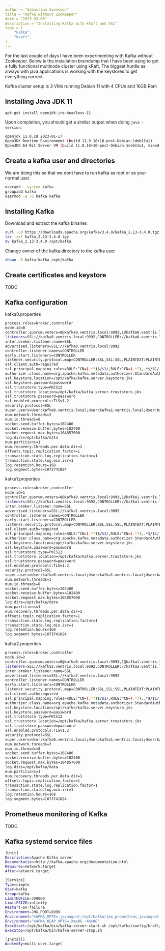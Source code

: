 ```yaml
---
author = "Sebastian Svensson"
title = "Kafka without Zookeeper"
date = "2023-03-06"
description = "Installing Kafka with kRaft and SSL"
tags = [
    "kafka",
    "kraft",
]
---
```


For the last couple of days I have been experimenting with Kafka without Zookeeper. Below is the installation braindump that I have been using to get a fully functional multinode cluster using kRaft.
The biggest hurdle as always with java applications is working with the keystores to get everything correct.

Kafka cluster setup is 3 VMs running Debian 11 with 4 CPUs and 16GB Ram


## Installing Java JDK 11

```bash
apt-get install openjdk-jre-headless-11
```

Upon completion, you should get a similar output when doing `java -version`:
```bash
openjdk 11.0.18 2023-01-17
OpenJDK Runtime Environment (build 11.0.18+10-post-Debian-1deb11u1)
OpenJDK 64-Bit Server VM (build 11.0.18+10-post-Debian-1deb11u1, mixed mode, sharing)
```

## Create a kafka user and directories

We are doing this so that we dont have to run kafka as root or as your normal user.

```bash
useradd --system kafka
groupadd kafka
usermod -a -G kafka kafka
```


## Installing Kafka

Download and extract the kafka binaries

```bash
curl -LO https://downloads.apache.org/kafka/3.4.0/kafka_2.13-3.4.0.tgz /tmp/kafka_2.13-3.4.0.tgz
tar -zxf kafka_2.13-3.4.0.tgz
mv kafka_2.13-3.4.0 /opt/kafka
```

Change owner of the kafka directory to  the kafka user
```bash
chown -R kafka:kafka /opt/kafka
```


## Create certificates and keystore
TODO

## Kafka configuration

kafka0.properties
```bash
process.roles=broker,controller
node.id=0
controller.quorum.voters=0@kafka0.ventris.local:9093,1@kafka0.ventris.local:9093,2@kafka0.ventris.local:9093
listeners=SSL://kafka0.ventris.local:9092,CONTROLLER://kafka0.ventris.local:9093
inter.broker.listener.name=SSL
advertised.listeners=SSL://kafka0.ventris.local:9092
controller.listener.names=CONTROLLER
early.start.listeners=CONTROLLER
listener.security.protocol.map=CONTROLLER:SSL,SSL:SSL,PLAINTEXT:PLAINTEXT
ssl.client.auth=required
ssl.principal.mapping.rules=RULE:^CN=(.*?)$/$1/,RULE:^CN=(.*?),.*$/$1/,DEFAULT
authorizer.class.name=org.apache.kafka.metadata.authorizer.StandardAuthorizer
ssl.keystore.location=/opt/kafka/kafka.server.keystore.jks
ssl.keystore.password=password
ssl.truststore.type=PKCS12
ssl.truststore.location=/opt/kafka/kafka.server.truststore.jks
ssl.truststore.password=password
ssl.enabled.protocols:TLSv1.2
security.protocol=SSL
super.users=User:kafka0.ventris.local;User:kafka1.ventris.local;User:kafka2.ventris.local
num.network.threads=3
num.io.threads=8
socket.send.buffer.bytes=102400
socket.receive.buffer.bytes=102400
socket.request.max.bytes=104857600
log.dirs=/opt/kafka/data
num.partitions=1
num.recovery.threads.per.data.dir=1
offsets.topic.replication.factor=1
transaction.state.log.replication.factor=1
transaction.state.log.min.isr=1
log.retention.hours=168
log.segment.bytes=1073741824
```

kafka1.properties
```bash
process.roles=broker,controller
node.id=1
controller.quorum.voters=0@kafka0.ventris.local:9093,1@kafka1.ventris.local:9093,2@kafka2.ventris.local:9093
listeners=SSL://kafka1.ventris.local:9092,CONTROLLER://kafka1.ventris.local:9093
inter.broker.listener.name=SSL
advertised.listeners=SSL://kafka1.ventris.local:9092
controller.listener.names=CONTROLLER
early.start.listeners=CONTROLLER
listener.security.protocol.map=CONTROLLER:SSL,SSL:SSL,PLAINTEXT:PLAINTEXT
ssl.client.auth=required
ssl.principal.mapping.rules=RULE:^CN=(.*?)$/$1/,RULE:^CN=(.*?),.*$/$1/,DEFAULT
authorizer.class.name=org.apache.kafka.metadata.authorizer.StandardAuthorizer
ssl.keystore.location=/opt/kafka/kafka.server.keystore.jks
ssl.keystore.password=password
ssl.truststore.type=PKCS12
ssl.truststore.location=/opt/kafka/kafka.server.truststore.jks
ssl.truststore.password=password
ssl.enabled.protocols:TLSv1.2
security.protocol=SSL
super.users=User:kafka0.ventris.local;User:kafka1.ventris.local;User:kafka2.ventris.local
num.network.threads=3
num.io.threads=8
socket.send.buffer.bytes=102400
socket.receive.buffer.bytes=102400
socket.request.max.bytes=104857600
log.dirs=/opt/kafka/data
num.partitions=1
num.recovery.threads.per.data.dir=1
offsets.topic.replication.factor=1
transaction.state.log.replication.factor=1
transaction.state.log.min.isr=1
log.retention.hours=168
log.segment.bytes=1073741824
```

kafka2.properties
```bash
process.roles=broker,controller
node.id=2
controller.quorum.voters=0@kafka0.ventris.local:9093,1@kafka1.ventris.local:9093,2@kafka2.ventris.local:9093
listeners=SSL://kafka2.ventris.local:9092,CONTROLLER://kafka2.ventris.local:9093
inter.broker.listener.name=SSL
advertised.listeners=SSL://kafka2.ventris.local:9092
controller.listener.names=CONTROLLER
early.start.listeners=CONTROLLER
listener.security.protocol.map=CONTROLLER:SSL,SSL:SSL,PLAINTEXT:PLAINTEXT
ssl.client.auth=required
ssl.principal.mapping.rules=RULE:^CN=(.*?)$/$1/,RULE:^CN=(.*?),.*$/$1/,DEFAULT
authorizer.class.name=org.apache.kafka.metadata.authorizer.StandardAuthorizer
ssl.keystore.location=/opt/kafka/kafka.server.keystore.jks
ssl.keystore.password=password
ssl.truststore.type=PKCS12
ssl.truststore.location=/opt/kafka/kafka.server.truststore.jks
ssl.truststore.password=password
ssl.enabled.protocols:TLSv1.2
security.protocol=SSL
super.users=User:kafka0.ventris.local;User:kafka1.ventris.local;User:kafka2.ventris.local
num.network.threads=3
num.io.threads=8
socket.send.buffer.bytes=102400
socket.receive.buffer.bytes=102400
socket.request.max.bytes=104857600
log.dirs=/opt/kafka/data
num.partitions=1
num.recovery.threads.per.data.dir=1
offsets.topic.replication.factor=1
transaction.state.log.replication.factor=1
transaction.state.log.min.isr=1
log.retention.hours=168
log.segment.bytes=1073741824
```

## Prometheus monitoring of Kafka
TODO

## Kafka systemd service files

```bash
[Unit]
Description=Apache Kafka server
Documentation=http://kafka.apache.org/documentation.html
Requires=network.target
After=network.target

[Service]
Type=simple
User=kafka
Group=kafka
LimitNOFILE=300000
LimitFSIZE=infinity
Restart=on-failure
Environment=JMX_PORT=9999
Environment="KAFKA_OPTS=-javaagent:/opt/kafka/jmx_prometheus_javaagent-0.17.2.jar=7071:/opt/kafka/kafka-metrics.yml -Dcom.sun.management.jmxremote.host=localhost"
Environment="KAFKA_HEAP_OPTS=-Xmx8G -Xms8G"
ExecStart=/opt/kafka/bin/kafka-server-start.sh /opt/kafka/config/kraft/server.properties
ExecStop=/opt/kafka/bin/kafka-server-stop.sh

[Install]
WantedBy=multi-user.target
```
